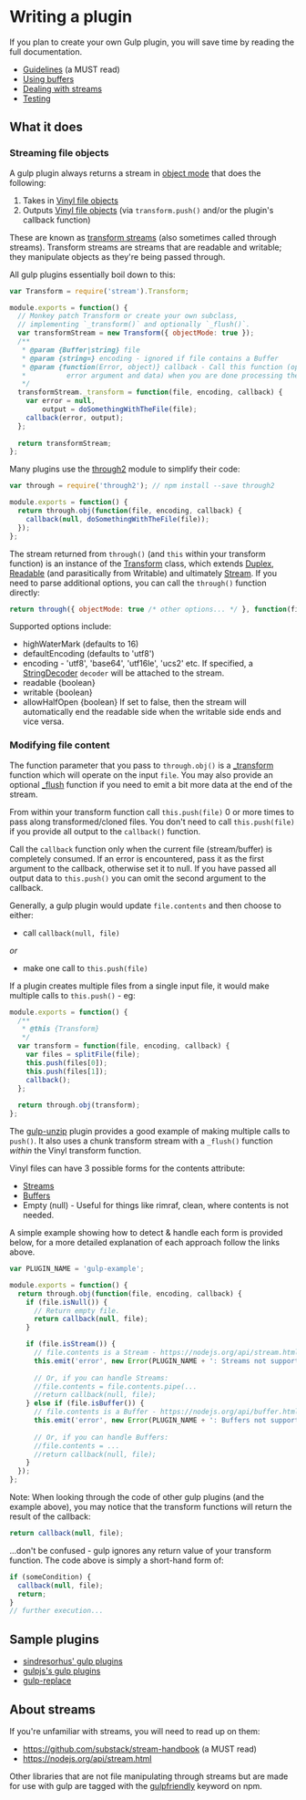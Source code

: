 # Writing a plugin

If you plan to create your own Gulp plugin, you will save time by reading the 
full documentation.

* [Guidelines](guidelines.md) (a MUST read)
* [Using buffers](using-buffers.md)
* [Dealing with streams](dealing-with-streams.md)
* [Testing](testing.md)

## What it does

### Streaming file objects

A gulp plugin always returns a stream in 
[object mode](https://nodejs.org/api/stream.html#stream_object_mode) that does 
the following:

1. Takes in [Vinyl file objects](https://github.com/gulpjs/vinyl)
2. Outputs [Vinyl file objects](https://github.com/gulpjs/vinyl) (via 
   `transform.push()` and/or the plugin's callback function) 

These are known as 
[transform streams](https://nodejs.org/api/stream.html#stream_class_stream_transform) 
(also sometimes called through streams). Transform streams are streams that are 
readable and writable; they manipulate objects as they're being passed through.

All gulp plugins essentially boil down to this:

```javascript
var Transform = require('stream').Transform;

module.exports = function() {
  // Monkey patch Transform or create your own subclass, 
  // implementing `_transform()` and optionally `_flush()`.
  var transformStream = new Transform({ objectMode: true });
  /**
   * @param {Buffer|string} file
   * @param {string=} encoding - ignored if file contains a Buffer
   * @param {function(Error, object)} callback - Call this function (optionally with an 
   *          error argument and data) when you are done processing the supplied chunk.
   */
  transformStream._transform = function(file, encoding, callback) {
    var error = null, 
        output = doSomethingWithTheFile(file);
    callback(error, output);
  };
  
  return transformStream;
};
```

Many plugins use the [through2](https://github.com/rvagg/through2) module to 
simplify their code:

```javascript
var through = require('through2'); // npm install --save through2

module.exports = function() {
  return through.obj(function(file, encoding, callback) {
    callback(null, doSomethingWithTheFile(file));
  });
};
```

The stream returned from `through()` (and `this` within your transform function) 
is an instance of the 
[Transform](https://github.com/nodejs/readable-stream/blob/master/lib/_stream_transform.js)
class, which extends 
[Duplex](https://github.com/nodejs/readable-stream/blob/master/lib/_stream_duplex.js),
[Readable](https://github.com/nodejs/readable-stream/blob/master/lib/_stream_readable.js)
(and parasitically from Writable) and ultimately 
[Stream](https://nodejs.org/api/stream.html). If you need to parse additional 
options, you can call the `through()` function directly:

```javascript
return through({ objectMode: true /* other options... */ }, function(file, encoding, callback) { ...
```
 
Supported options include:

* highWaterMark (defaults to 16)
* defaultEncoding (defaults to 'utf8')
* encoding - 'utf8', 'base64', 'utf16le', 'ucs2' etc. If specified, a 
  [StringDecoder](https://nodejs.org/api/string_decoder.html) 
  `decoder` will be attached to the stream.
* readable {boolean}
* writable {boolean}
* allowHalfOpen {boolean} If set to false, then the stream will automatically 
  end the readable side when the writable side ends and vice versa.

### Modifying file content

The function parameter that you pass to `through.obj()` is a 
[\_transform](https://nodejs.org/api/stream.html#stream_transform_transform_chunk_encoding_callback)
function which will operate on the input `file`.  You may also provide an optional 
[\_flush](https://nodejs.org/api/stream.html#stream_transform_flush_callback)
function if you need to emit a bit more data at the end of the stream.

From within your transform function call `this.push(file)` 0 or more times to 
pass along transformed/cloned files. You don't need to call `this.push(file)` 
if you provide all output to the `callback()` function.

Call the `callback` function only when the current file (stream/buffer) is 
completely consumed. If an error is encountered, pass it as the first argument 
to the callback, otherwise set it to null. If you have passed all output data to 
`this.push()` you can omit the second argument to the callback.

Generally, a gulp plugin would update `file.contents` and then choose to either:

* call `callback(null, file)` 

_or_ 

* make one call to `this.push(file)`
 
If a plugin creates multiple files from a single input file, it would make 
multiple calls to `this.push()` - eg:

```javascript
module.exports = function() {
  /**
   * @this {Transform}
   */
  var transform = function(file, encoding, callback) {
    var files = splitFile(file);
    this.push(files[0]);
    this.push(files[1]);                              
    callback();
  }; 
   
  return through.obj(transform);
};
```

The [gulp-unzip](https://github.com/terrierscript/gulp-unzip/blob/master/index.js) 
plugin provides a good example of making multiple calls to `push()`. It also 
uses a chunk transform stream with a `_flush()` function _within_ the Vinyl 
transform function.

Vinyl files can have 3 possible forms for the contents attribute:

* [Streams](dealing-with-streams.md)
* [Buffers](using-buffers.md)
* Empty (null) - Useful for things like rimraf, clean, where contents is not 
  needed.

A simple example showing how to detect & handle each form is provided below, for 
a more detailed explanation of each approach follow the links above.

```javascript
var PLUGIN_NAME = 'gulp-example';

module.exports = function() {
  return through.obj(function(file, encoding, callback) {
    if (file.isNull()) {
      // Return empty file.
      return callback(null, file);
    }

    if (file.isStream()) {
      // file.contents is a Stream - https://nodejs.org/api/stream.html
      this.emit('error', new Error(PLUGIN_NAME + ': Streams not supported!'));
      
      // Or, if you can handle Streams:
      //file.contents = file.contents.pipe(...
      //return callback(null, file);
    } else if (file.isBuffer()) {
      // file.contents is a Buffer - https://nodejs.org/api/buffer.html
      this.emit('error', new Error(PLUGIN_NAME + ': Buffers not supported!'));
  
      // Or, if you can handle Buffers:
      //file.contents = ...
      //return callback(null, file);
    }
  });
};
```

Note: When looking through the code of other gulp plugins (and the example 
above), you may notice that the transform functions will return the result of 
the callback:

```javascript
return callback(null, file);
```

...don't be confused - gulp ignores any return value of your transform function. 
The code above is simply a short-hand form of:

```javascript
if (someCondition) {
  callback(null, file);
  return;
}
// further execution...
```

## Sample plugins

* [sindresorhus' gulp plugins](https://github.com/search?q=%40sindresorhus+gulp-)
* [gulpjs's gulp plugins](https://github.com/search?q=%40gulpjs+gulp-)
* [gulp-replace](https://github.com/lazd/gulp-replace)


## About streams

If you're unfamiliar with streams, you will need to read up on them:

* https://github.com/substack/stream-handbook (a MUST read)
* https://nodejs.org/api/stream.html

Other libraries that are not file manipulating through streams but are made for 
use with gulp are tagged with the 
[gulpfriendly](https://www.npmjs.com/search?q=keywords:gulpfriendly) keyword on 
npm.
